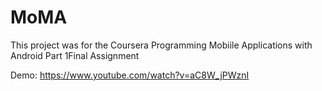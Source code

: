 # MoMA
This project was for the Coursera Programming Mobiile Applications with Android Part 1Final Assignment

Demo:  https://www.youtube.com/watch?v=aC8W_jPWznI
